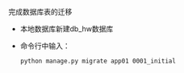 完成数据库表的迁移

- 本地数据库新建db_hw数据库

- 命令行中输入：

  ```
  python manage.py migrate app01 0001_initial
  ```

  